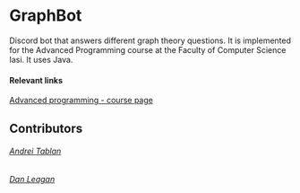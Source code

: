 # GraphBot
Discord bot that answers different graph theory questions. It is implemented for the Advanced Programming course at the Faculty of Computer Science Iasi. It uses Java.
#### Relevant links
[Advanced programming - course page](profs.info.uaic.ro/~acf/java/)
## Contributors
###### [Andrei Tablan](https://github.com/andreitablan "Andrei Tablan")
###### [Dan Leagan](https://github.com/leagan-dan)
